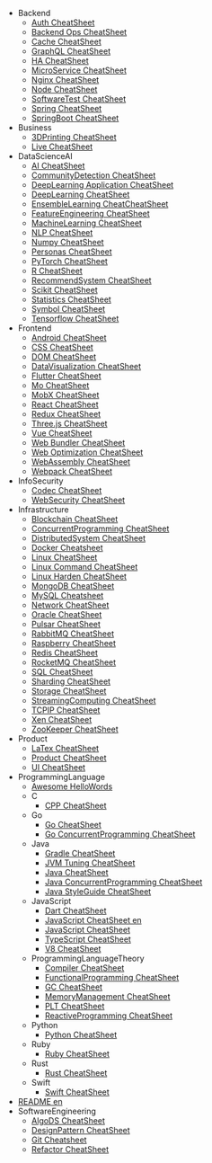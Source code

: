   - Backend
    - [Auth CheatSheet](/Backend/Auth-CheatSheet.md)
    - [Backend Ops CheatSheet](/Backend/Backend-Ops-CheatSheet.md)
    - [Cache CheatSheet](/Backend/Cache-CheatSheet.md)
    - [GraphQL CheatSheet](/Backend/GraphQL-CheatSheet.md)
    - [HA CheatSheet](/Backend/HA-CheatSheet.md)
    - [MicroService CheatSheet](/Backend/MicroService-CheatSheet.md)
    - [Nginx CheatSheet](/Backend/Nginx-CheatSheet.md)
    - [Node CheatSheet](/Backend/Node-CheatSheet.md)
    - [SoftwareTest CheatSheet](/Backend/SoftwareTest-CheatSheet.md)
    - [Spring CheatSheet](/Backend/Spring-CheatSheet.md)
    - [SpringBoot CheatSheet](/Backend/SpringBoot-CheatSheet.md)
  - Business
    - [3DPrinting CheatSheet](/Business/3DPrinting-CheatSheet.md)
    - [Live CheatSheet](/Business/Live-CheatSheet.md)
  - DataScienceAI
    - [AI CheatSheet](/DataScienceAI/AI-CheatSheet.md)
    - [CommunityDetection CheatSheet](/DataScienceAI/CommunityDetection-CheatSheet.md)
    - [DeepLearning Application CheatSheet](/DataScienceAI/DeepLearning-Application-CheatSheet.md)
    - [DeepLearning CheatSheet](/DataScienceAI/DeepLearning-CheatSheet.md)
    - [EnsembleLearning CheatCheatSheet](/DataScienceAI/EnsembleLearning-CheatCheatSheet.md)
    - [FeatureEngineering CheatSheet](/DataScienceAI/FeatureEngineering-CheatSheet.md)
    - [MachineLearning CheatSheet](/DataScienceAI/MachineLearning-CheatSheet.md)
    - [NLP CheatSheet](/DataScienceAI/NLP-CheatSheet.md)
    - [Numpy CheatSheet](/DataScienceAI/Numpy-CheatSheet.md)
    - [Personas CheatSheet](/DataScienceAI/Personas-CheatSheet.md)
    - [PyTorch CheatSheet](/DataScienceAI/PyTorch-CheatSheet.md)
    - [R CheatSheet](/DataScienceAI/R-CheatSheet.md)
    - [RecommendSystem CheatSheet](/DataScienceAI/RecommendSystem-CheatSheet.md)
    - [Scikit CheatSheet](/DataScienceAI/Scikit-CheatSheet.md)
    - [Statistics CheatSheet](/DataScienceAI/Statistics-CheatSheet.md)
    - [Symbol CheatSheet](/DataScienceAI/Symbol-CheatSheet.md)
    - [Tensorflow CheatSheet](/DataScienceAI/Tensorflow-CheatSheet.md)
  - Frontend
    - [Android CheatSheet](/Frontend/Android-CheatSheet.md)
    - [CSS CheatSheet](/Frontend/CSS-CheatSheet.md)
    - [DOM CheatSheet](/Frontend/DOM-CheatSheet.md)
    - [DataVisualization CheatSheet](/Frontend/DataVisualization-CheatSheet.md)
    - [Flutter CheatSheet](/Frontend/Flutter-CheatSheet.md)
    - [Mo CheatSheet](/Frontend/Mo-CheatSheet.md)
    - [MobX CheatSheet](/Frontend/MobX-CheatSheet.md)
    - [React CheatSheet](/Frontend/React-CheatSheet.md)
    - [Redux CheatSheet](/Frontend/Redux-CheatSheet.md)
    - [Three.js CheatSheet](/Frontend/Three.js-CheatSheet.md)
    - [Vue CheatSheet](/Frontend/Vue-CheatSheet.md)
    - [Web Bundler CheatSheet](/Frontend/Web-Bundler-CheatSheet.md)
    - [Web Optimization CheatSheet](/Frontend/Web-Optimization-CheatSheet.md)
    - [WebAssembly CheatSheet](/Frontend/WebAssembly-CheatSheet.md)
    - [Webpack CheatSheet](/Frontend/Webpack-CheatSheet.md)
  - InfoSecurity
    - [Codec CheatSheet](/InfoSecurity/Codec-CheatSheet.md)
    - [WebSecurity CheatSheet](/InfoSecurity/WebSecurity-CheatSheet.md)
  - Infrastructure
    - [Blockchain CheatSheet](/Infrastructure/Blockchain-CheatSheet.md)
    - [ConcurrentProgramming CheatSheet](/Infrastructure/ConcurrentProgramming-CheatSheet.md)
    - [DistributedSystem CheatSheet](/Infrastructure/DistributedSystem-CheatSheet.md)
    - [Docker Cheatsheet](/Infrastructure/Docker-Cheatsheet.md)
    - [Linux CheatSheet](/Infrastructure/Linux-CheatSheet.md)
    - [Linux Command CheatSheet](/Infrastructure/Linux-Command-CheatSheet.md)
    - [Linux Harden CheatSheet](/Infrastructure/Linux-Harden-CheatSheet.md)
    - [MongoDB CheatSheet](/Infrastructure/MongoDB-CheatSheet.md)
    - [MySQL Cheatsheet](/Infrastructure/MySQL-Cheatsheet.md)
    - [Network CheatSheet](/Infrastructure/Network-CheatSheet.md)
    - [Oracle CheatSheet](/Infrastructure/Oracle-CheatSheet.md)
    - [Pulsar CheatSheet](/Infrastructure/Pulsar-CheatSheet.md)
    - [RabbitMQ CheatSheet](/Infrastructure/RabbitMQ-CheatSheet.md)
    - [Raspberry CheatSheet](/Infrastructure/Raspberry-CheatSheet.md)
    - [Redis CheatSheet](/Infrastructure/Redis-CheatSheet.md)
    - [RocketMQ CheatSheet](/Infrastructure/RocketMQ-CheatSheet.md)
    - [SQL CheatSheet](/Infrastructure/SQL-CheatSheet.md)
    - [Sharding CheatSheet](/Infrastructure/Sharding-CheatSheet.md)
    - [Storage CheatSheet](/Infrastructure/Storage-CheatSheet.md)
    - [StreamingComputing CheatSheet](/Infrastructure/StreamingComputing-CheatSheet.md)
    - [TCPIP CheatSheet](/Infrastructure/TCPIP-CheatSheet.md)
    - [Xen CheatSheet](/Infrastructure/Xen-CheatSheet.md)
    - [ZooKeeper CheatSheet](/Infrastructure/ZooKeeper-CheatSheet.md)
  - Product
    - [LaTex CheatSheet](/Product/LaTex-CheatSheet.md)
    - [Product CheatSheet](/Product/Product-CheatSheet.md)
    - [UI CheatSheet](/Product/UI-CheatSheet.md)
  - ProgrammingLanguage
    - [Awesome HelloWords](/ProgrammingLanguage/Awesome-HelloWords.md)
    - C
      - [CPP CheatSheet](/ProgrammingLanguage/C/CPP-CheatSheet.md)
    - Go
      - [Go CheatSheet](/ProgrammingLanguage/Go/Go-CheatSheet.md)
      - [Go ConcurrentProgramming CheatSheet](/ProgrammingLanguage/Go/Go-ConcurrentProgramming-CheatSheet.md)
    - Java
      - [Gradle CheatSheet](/ProgrammingLanguage/Java/Gradle-CheatSheet.md)
      - [JVM Tuning CheatSheet](/ProgrammingLanguage/Java/JVM-Tuning-CheatSheet.md)
      - [Java CheatSheet](/ProgrammingLanguage/Java/Java-CheatSheet.md)
      - [Java ConcurrentProgramming CheatSheet](/ProgrammingLanguage/Java/Java-ConcurrentProgramming-CheatSheet.md)
      - [Java StyleGuide CheatSheet](/ProgrammingLanguage/Java/Java-StyleGuide-CheatSheet.md)
    - JavaScript
      - [Dart CheatSheet](/ProgrammingLanguage/JavaScript/Dart-CheatSheet.md)
      - [JavaScript CheatSheet en](/ProgrammingLanguage/JavaScript/JavaScript-CheatSheet-en.md)
      - [JavaScript CheatSheet](/ProgrammingLanguage/JavaScript/JavaScript-CheatSheet.md)
      - [TypeScript CheatSheet](/ProgrammingLanguage/JavaScript/TypeScript-CheatSheet.md)
      - [V8 CheatSheet](/ProgrammingLanguage/JavaScript/V8-CheatSheet.md)
    - ProgrammingLanguageTheory
      - [Compiler CheatSheet](/ProgrammingLanguage/ProgrammingLanguageTheory/Compiler-CheatSheet.md)
      - [FunctionalProgramming CheatSheet](/ProgrammingLanguage/ProgrammingLanguageTheory/FunctionalProgramming-CheatSheet.md)
      - [GC CheatSheet](/ProgrammingLanguage/ProgrammingLanguageTheory/GC-CheatSheet.md)
      - [MemoryManagement CheatSheet](/ProgrammingLanguage/ProgrammingLanguageTheory/MemoryManagement-CheatSheet.md)
      - [PLT CheatSheet](/ProgrammingLanguage/ProgrammingLanguageTheory/PLT-CheatSheet.md)
      - [ReactiveProgramming CheatSheet](/ProgrammingLanguage/ProgrammingLanguageTheory/ReactiveProgramming-CheatSheet.md)
    - Python
      - [Python CheatSheet](/ProgrammingLanguage/Python/Python-CheatSheet.md)
    - Ruby
      - [Ruby CheatSheet](/ProgrammingLanguage/Ruby/Ruby-CheatSheet.md)
    - Rust
      - [Rust CheatSheet](/ProgrammingLanguage/Rust/Rust-CheatSheet.md)
    - Swift
      - [Swift CheatSheet](/ProgrammingLanguage/Swift/Swift-CheatSheet.md)
  - [README en](/README-en.md)
  - SoftwareEngineering
    - [AlgoDS CheatSheet](/SoftwareEngineering/AlgoDS-CheatSheet.md)
    - [DesignPattern CheatSheet](/SoftwareEngineering/DesignPattern-CheatSheet.md)
    - [Git Cheatsheet](/SoftwareEngineering/Git-Cheatsheet.md)
    - [Refactor CheatSheet](/SoftwareEngineering/Refactor-CheatSheet.md)